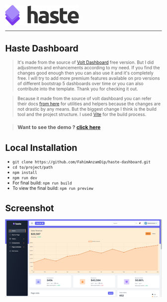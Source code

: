 <picture>
    <source srcset="./src/public/app-logo.png"  
            media="(prefers-color-scheme: dark)">
    <img src="./src/public/app-logo-dark.png">
</picture>

<hr/>

<h1>Haste Dashboard</h1>

> <p>It's made from the source of <a href="https://demo.themesberg.com/volt/">Volt Dashboard</a> free version. But I did adjustments and enhancements according to my need. If you find the changes good enough then you can also use it and it's completely free. I will try to add more premium features available on pro versions of different bootstrap 5 dashboards over time or you can also contribute into the template. Thank you for checking it out.</p>

> <p>Because it made from the source of volt dashboard you can refer their docs <a href="https://themesberg.com/docs/volt-bootstrap-5-dashboard/getting-started/quick-start/">from here</a> for utilities and helpers because the changes are not drastic by any means. But the biggest change I think is the build tool and the project structure. I used <a href="https://vitejs.dev/">Vite</a> for the build process.</p>

> ### Want to see the demo ? <a href="https://fahimanzamdip.github.io/haste-dashbaord/">click here</a>

<h1>Local Installation</h1>

- `` git clone https://github.com/FahimAnzamDip/haste-dashboard.git ``
- `` cd to/project/path ``
- `` npm install ``
- `` npm run dev ``
- For final build: `` npm run build ``
- To view the final build: `` npm run preview ``

<h1>Screenshot</h1>

![image](screenshot.png)


